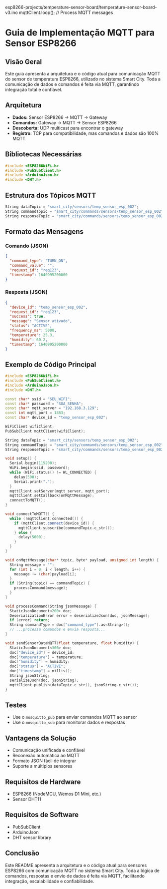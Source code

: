 esp8266-projects/temperature-sensor-board/temperature-sensor-board-v3.ino
mqttClient.loop();  // Process MQTT messages

# Guia de Implementação MQTT para Sensor ESP8266

## Visão Geral
Este guia apresenta a arquitetura e o código atual para comunicação MQTT do sensor de temperatura ESP8266, utilizado no sistema Smart City. Toda a comunicação de dados e comandos é feita via MQTT, garantindo integração total e confiável.

## Arquitetura
- **Dados:** Sensor ESP8266 → MQTT → Gateway
- **Comandos:** Gateway → MQTT → Sensor ESP8266
- **Descoberta:** UDP multicast para encontrar o gateway
- **Registro:** TCP para compatibilidade, mas comandos e dados são 100% MQTT

## Bibliotecas Necessárias
```cpp
#include <ESP8266WiFi.h>
#include <PubSubClient.h>
#include <ArduinoJson.h>
#include <DHT.h>
```

## Estrutura dos Tópicos MQTT
```cpp
String dataTopic = "smart_city/sensors/temp_sensor_esp_002";
String commandTopic = "smart_city/commands/sensors/temp_sensor_esp_002";
String responseTopic = "smart_city/commands/sensors/temp_sensor_esp_002/response";
```

## Formato das Mensagens

### Comando (JSON)
```json
{
  "command_type": "TURN_ON",
  "command_value": "",
  "request_id": "req123",
  "timestamp": 1640995200000
}
```

### Resposta (JSON)
```json
{
  "device_id": "temp_sensor_esp_002",
  "request_id": "req123",
  "success": true,
  "message": "Sensor ativado",
  "status": "ACTIVE",
  "frequency_ms": 5000,
  "temperature": 25.3,
  "humidity": 60.2,
  "timestamp": 1640995200000
}
```

## Exemplo de Código Principal
```cpp
#include <ESP8266WiFi.h>
#include <PubSubClient.h>
#include <ArduinoJson.h>
#include <DHT.h>

const char* ssid = "SEU_WIFI";
const char* password = "SUA_SENHA";
const char* mqtt_server = "192.168.3.129";
const int mqtt_port = 1883;
const char* device_id = "temp_sensor_esp_002";

WiFiClient wifiClient;
PubSubClient mqttClient(wifiClient);

String dataTopic = "smart_city/sensors/temp_sensor_esp_002";
String commandTopic = "smart_city/commands/sensors/temp_sensor_esp_002";
String responseTopic = "smart_city/commands/sensors/temp_sensor_esp_002/response";

void setup() {
  Serial.begin(115200);
  WiFi.begin(ssid, password);
  while (WiFi.status() != WL_CONNECTED) {
    delay(500);
    Serial.print(".");
  }
  mqttClient.setServer(mqtt_server, mqtt_port);
  mqttClient.setCallback(onMqttMessage);
  connectToMQTT();
}

void connectToMQTT() {
  while (!mqttClient.connected()) {
    if (mqttClient.connect(device_id)) {
      mqttClient.subscribe(commandTopic.c_str());
    } else {
      delay(5000);
    }
  }
}

void onMqttMessage(char* topic, byte* payload, unsigned int length) {
  String message = "";
  for (int i = 0; i < length; i++) {
    message += (char)payload[i];
  }
  if (String(topic) == commandTopic) {
    processCommand(message);
  }
}

void processCommand(String jsonMessage) {
  StaticJsonDocument<200> doc;
  DeserializationError error = deserializeJson(doc, jsonMessage);
  if (error) return;
  String commandType = doc["command_type"].as<String>();
  // ...processa comandos e envia resposta...
}

void sendSensorDataMQTT(float temperature, float humidity) {
  StaticJsonDocument<300> doc;
  doc["device_id"] = device_id;
  doc["temperature"] = temperature;
  doc["humidity"] = humidity;
  doc["status"] = "ACTIVE";
  doc["timestamp"] = millis();
  String jsonString;
  serializeJson(doc, jsonString);
  mqttClient.publish(dataTopic.c_str(), jsonString.c_str());
}
```

## Testes
- Use o `mosquitto_pub` para enviar comandos MQTT ao sensor
- Use o `mosquitto_sub` para monitorar dados e respostas

## Vantagens da Solução
- Comunicação unificada e confiável
- Reconexão automática ao MQTT
- Formato JSON fácil de integrar
- Suporte a múltiplos sensores

## Requisitos de Hardware
- ESP8266 (NodeMCU, Wemos D1 Mini, etc.)
- Sensor DHT11

## Requisitos de Software
- PubSubClient
- ArduinoJson
- DHT sensor library

## Conclusão
Este README apresenta a arquitetura e o código atual para sensores ESP8266 com comunicação MQTT no sistema Smart City. Toda a lógica de comandos, respostas e envio de dados é feita via MQTT, facilitando integração, escalabilidade e confiabilidade.
